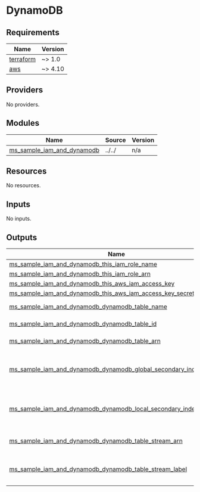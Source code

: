 # DynamoDB

<!-- BEGINNING OF PRE-COMMIT-TERRAFORM DOCS HOOK -->
## Requirements

| Name | Version |
|------|---------|
| <a name="requirement_terraform"></a> [terraform](#requirement\_terraform) | ~> 1.0 |
| <a name="requirement_aws"></a> [aws](#requirement\_aws) | ~> 4.10 |

## Providers

No providers.

## Modules

| Name | Source | Version |
|------|--------|---------|
| <a name="module_ms_sample_iam_and_dynamodb"></a> [ms\_sample\_iam\_and\_dynamodb](#module\_ms\_sample\_iam\_and\_dynamodb) | ../../ | n/a |

## Resources

No resources.

## Inputs

No inputs.

## Outputs

| Name | Description |
|------|-------------|
| <a name="output_ms_sample_iam_and_dynamodb_this_iam_role_name"></a> [ms\_sample\_iam\_and\_dynamodb\_this\_iam\_role\_name](#output\_ms\_sample\_iam\_and\_dynamodb\_this\_iam\_role\_name) | n/a |
| <a name="output_ms_sample_iam_and_dynamodb_this_iam_role_arn"></a> [ms\_sample\_iam\_and\_dynamodb\_this\_iam\_role\_arn](#output\_ms\_sample\_iam\_and\_dynamodb\_this\_iam\_role\_arn) | n/a |
| <a name="output_ms_sample_iam_and_dynamodb_this_aws_iam_access_key"></a> [ms\_sample\_iam\_and\_dynamodb\_this\_aws\_iam\_access\_key](#output\_ms\_sample\_iam\_and\_dynamodb\_this\_aws\_iam\_access\_key) | n/a |
| <a name="output_ms_sample_iam_and_dynamodb_this_aws_iam_access_key_secret"></a> [ms\_sample\_iam\_and\_dynamodb\_this\_aws\_iam\_access\_key\_secret](#output\_ms\_sample\_iam\_and\_dynamodb\_this\_aws\_iam\_access\_key\_secret) | n/a |
| <a name="output_ms_sample_iam_and_dynamodb_dynamodb_table_name"></a> [ms\_sample\_iam\_and\_dynamodb\_dynamodb\_table\_name](#output\_ms\_sample\_iam\_and\_dynamodb\_dynamodb\_table\_name) | DynamoDB table name |
| <a name="output_ms_sample_iam_and_dynamodb_dynamodb_table_id"></a> [ms\_sample\_iam\_and\_dynamodb\_dynamodb\_table\_id](#output\_ms\_sample\_iam\_and\_dynamodb\_dynamodb\_table\_id) | DynamoDB table ID |
| <a name="output_ms_sample_iam_and_dynamodb_dynamodb_table_arn"></a> [ms\_sample\_iam\_and\_dynamodb\_dynamodb\_table\_arn](#output\_ms\_sample\_iam\_and\_dynamodb\_dynamodb\_table\_arn) | DynamoDB table ARN |
| <a name="output_ms_sample_iam_and_dynamodb_dynamodb_global_secondary_index_names"></a> [ms\_sample\_iam\_and\_dynamodb\_dynamodb\_global\_secondary\_index\_names](#output\_ms\_sample\_iam\_and\_dynamodb\_dynamodb\_global\_secondary\_index\_names) | DynamoDB globl secondary index names |
| <a name="output_ms_sample_iam_and_dynamodb_dynamodb_local_secondary_index_names"></a> [ms\_sample\_iam\_and\_dynamodb\_dynamodb\_local\_secondary\_index\_names](#output\_ms\_sample\_iam\_and\_dynamodb\_dynamodb\_local\_secondary\_index\_names) | DynamoDB local secondary index names |
| <a name="output_ms_sample_iam_and_dynamodb_dynamodb_table_stream_arn"></a> [ms\_sample\_iam\_and\_dynamodb\_dynamodb\_table\_stream\_arn](#output\_ms\_sample\_iam\_and\_dynamodb\_dynamodb\_table\_stream\_arn) | DynamoDB table stream ARN |
| <a name="output_ms_sample_iam_and_dynamodb_dynamodb_table_stream_label"></a> [ms\_sample\_iam\_and\_dynamodb\_dynamodb\_table\_stream\_label](#output\_ms\_sample\_iam\_and\_dynamodb\_dynamodb\_table\_stream\_label) | DynamoDB table stream label |

<!-- END OF PRE-COMMIT-TERRAFORM DOCS HOOK -->
